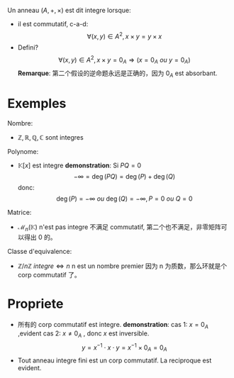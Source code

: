 Un anneau $(A, +, \times)$ est dit integre lorsque:
- il est commutatif, c-a-d:
$$
\forall (x, y) \in A^{2}, x \times y = y \times x
$$
- Defini?
$$
\forall (x, y) \in A^{2},x \times y = 0_{A} \Rightarrow (x = 0_{A} \ ou \ y = 0_{A})
$$
**Remarque**:
第二个假设的逆命题永远是正确的，因为 $0_{A}$ est absorbant.

# Exemples
Nombre:
- $\mathbb{Z}, \mathbb{R}, \mathbb{Q}, \mathbb{C}$ sont integres

Polynome:
- $\mathbb{K}[x]$ est integre
**demonstration**:
Si $PQ = 0$
$$
-\infty = \deg(PQ) = \deg(P) + \deg(Q)
$$
donc:
$$
\deg(P) = -\infty \ ou \ \deg(Q) = -\infty,P = 0 \ ou \ Q = 0
$$

Matrice:
- $\mathcal{M}_{n}(\mathbb{K})$ n'est pas integre
	不满足 commutatif, 第二个也不满足，非零矩阵可以得出 0 的。

Classe d'equivalence:
- $\mathbb{Z}/n\mathbb{Z} \ integre \Leftrightarrow n \ \text{n est un nombre premier}$ 
	因为 n 为质数，那么环就是个 corp commutatif 了。 
# Propriete
- 所有的 corp commutatif est integre.
**demonstration**:
cas 1: $x = 0_{A}$ ,evident
cas 2: $x \ne 0_{A}$ , donc $x$ est inversible.
$$
y = x^{-1}\cdot x \cdot y = x^{-1} \times 0_{A} = 0_{A}
$$
- Tout anneau integre fini est un corp commutatif.
	La reciproque est evident.